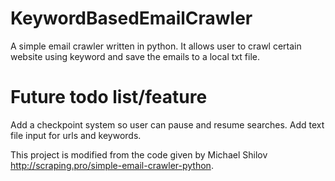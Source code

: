# KeywordBasedEmailCrawler
A simple email crawler written in python. 
It allows user to crawl certain website using keyword and save the emails to a local txt file.

# Future todo list/feature
Add a checkpoint system so user can pause and resume searches. 
Add text file input for urls and keywords. 

This project is modified from the code given by Michael Shilov http://scraping.pro/simple-email-crawler-python. 
